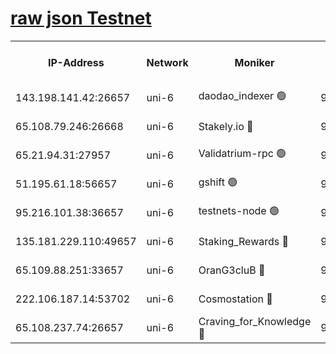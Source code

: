 [raw json Testnet](https://rpc-check.junot.stavr.tech/junot/rpc-junot-result.json)
=


<table><tr><th>IP-Address</th><th>Network</th><th>Moniker</th><th>Latest Block Height</th><th>Earliest Block Height</th><th>Catching Up</th><th>Tx Index</th><th>Voting Power</th><th>Scan Time</th></tr><tr><td>143.198.141.42:26657</td><td>uni-6</td><td>daodao_indexer 🟢</td><td>9337620</td><td>1</td><td>False</td><td>off</td><td>0</td><td>2024-03-29T12:36:10.066182482UTC</td></tr><tr><td>65.108.79.246:26668</td><td>uni-6</td><td>Stakely.io 🔴</td><td>9337614</td><td>1570872</td><td>False</td><td>on</td><td>11</td><td>2024-03-29T12:35:52.200487547UTC</td></tr><tr><td>65.21.94.31:27957</td><td>uni-6</td><td>Validatrium-rpc 🟢</td><td>9337612</td><td>2943363</td><td>False</td><td>on</td><td>0</td><td>2024-03-29T12:35:47.804247473UTC</td></tr><tr><td>51.195.61.18:56657</td><td>uni-6</td><td>gshift 🟢</td><td>9337607</td><td>7691417</td><td>False</td><td>on</td><td>0</td><td>2024-03-29T12:35:33.924655614UTC</td></tr><tr><td>95.216.101.38:36657</td><td>uni-6</td><td>testnets-node 🟢</td><td>9337615</td><td>8116304</td><td>False</td><td>on</td><td>0</td><td>2024-03-29T12:35:54.564416481UTC</td></tr><tr><td>135.181.229.110:49657</td><td>uni-6</td><td>Staking_Rewards 🔴</td><td>9337623</td><td>8388763</td><td>False</td><td>on</td><td>1008</td><td>2024-03-29T12:36:14.753139348UTC</td></tr><tr><td>65.109.88.251:33657</td><td>uni-6</td><td>OranG3cluB 🔴</td><td>9337623</td><td>8418953</td><td>False</td><td>on</td><td>11</td><td>2024-03-29T12:36:14.426730476UTC</td></tr><tr><td>222.106.187.14:53702</td><td>uni-6</td><td>Cosmostation 🔴</td><td>9337611</td><td>9204626</td><td>False</td><td>on</td><td>109013</td><td>2024-03-29T12:35:45.428546542UTC</td></tr><tr><td>65.108.237.74:26657</td><td>uni-6</td><td>Craving_for_Knowledge 🔴</td><td>9337619</td><td>9236055</td><td>False</td><td>on</td><td>9004</td><td>2024-03-29T12:36:05.098161305UTC</td></tr></table>